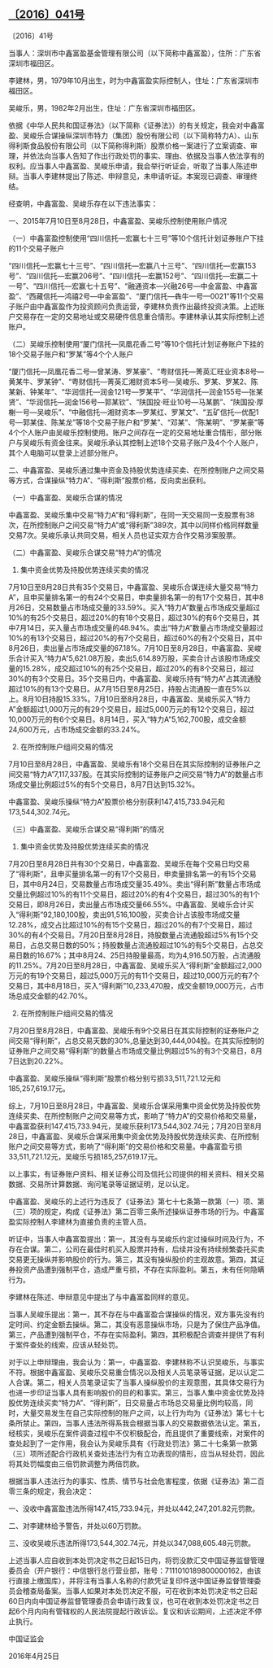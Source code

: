 ## [〔2016〕041号](http://www.csrc.gov.cn/pub/zjhpublic/G00306212/201604/t20160428_296592.htm)



















〔2016〕41号

 



当事人：深圳市中鑫富盈基金管理有限公司（以下简称中鑫富盈），住所：广东省深圳市福田区。

李建林，男，1979年10月出生，时为中鑫富盈实际控制人，住址：广东省深圳市福田区。

吴峻乐，男，1982年2月出生，住址：广东省深圳市福田区。

依据《中华人民共和国证券法》（以下简称《证券法》）的有关规定，我会对中鑫富盈、吴峻乐合谋操纵深圳市特力（集团）股份有限公司（以下简称特力A）、山东得利斯食品股份有限公司（以下简称得利斯）股票价格一案进行了立案调查、审理，并依法向当事人告知了作出行政处罚的事实、理由、依据及当事人依法享有的权利。应当事人中鑫富盈、吴峻乐申请，我会举行听证会，听取了当事人陈述申辩。当事人李建林提出了陈述、申辩意见，未申请听证。本案现已调查、审理终结。

经查明，中鑫富盈、吴峻乐存在以下违法事实：

一、2015年7月10日至8月28日，中鑫富盈、吴峻乐控制使用账户情况

（一）中鑫富盈控制使用“四川信托—宏赢七十三号”等10个信托计划证券账户下挂的11个交易子账户

“四川信托—宏赢七十三号”、“四川信托—宏赢八十三号”、“四川信托—宏赢153号”、“四川信托—宏赢206号”、“四川信托—宏赢152号”、“四川信托—宏赢二十一号”、“四川信托—宏赢七十五号”、“融通资本—兴融26号—中金富盈、中鑫富盈”、“西藏信托—鸿禧2号—中金富盈”、“厦门信托—犇牛一号—0021”等11个交易子账户由中鑫富盈作为投资顾问负责运营，李建林负责作出最终投资决策。上述账户交易存在一定的交易地址或交易硬件信息重合情形。李建林承认其实际控制上述账户。

（二）吴峻乐控制使用“厦门信托—凤凰花香二号”等10个信托计划证券账户下挂的18个交易子账户和“罗某”等4个个人账户

“厦门信托—凤凰花香二号—曾某涛、罗某豪”、“粤财信托—菁英汇旺业资本8号—黄某牛、罗某钟”、“粤财信托—菁英汇湘财资本5号—吴峻乐、罗某、罗某2、陈某新、钟某年”、“华润信托—润金121号—罗某平”、“华润信托—润金155号—张某贤”、“华润信托—润金156号—郭某钦”、“陕国投·旺业10号—马某鹏”、“陕国投·厚榭一号—吴峻乐”、“中融信托—湘财资本—罗某红、罗某文”、“五矿信托—优配1号—郭某佳、陈某龙”等18个交易子账户和“罗某”、“邓某”、“陈某明”、“罗某豪”等4个个人账户由吴峻乐控制使用。账户之间存在一定的交易地址重合情形，部分账户与吴峻乐有资金往来。吴峻乐承认其控制上述18个交易子账户及4个个人账户，其个人电脑可以登录上述部分账户。

二、中鑫富盈、吴峻乐通过集中资金及持股优势连续买卖、在所控制账户之间交易等方式，合谋操纵“特力A”、“得利斯”股票价格，反向卖出获利。

（一）中鑫富盈、吴峻乐合谋的情况

中鑫富盈、吴峻乐集中交易“特力A”和“得利斯”，在同一天交易同一支股票有38次，在所控制账户之间交易“特力A”或“得利斯”389次，其中以同样价格同样数量交易7次。吴峻乐承认共同交易，相关人员也证实双方合作交易涉案股票。

（二）中鑫富盈、吴峻乐合谋交易“特力A”的情况

1. 集中资金优势及持股优势连续买卖的情况

7月10日至8月28日共有35个交易日，中鑫富盈、吴峻乐合谋连续大量交易“特力A”，且申买量排名第一的有24个交易日，申卖量排名第一的有17个交易日，其中8月26日，交易数量占市场成交量的33.59%。买入“特力A”数量占市场成交量超过10%的有25个交易日，超过20%的有18个交易日，超过30%的有6个交易日，其中7月14日，买入量占市场成交量的48.94%。卖出“特力A”数量占市场成交量超过10%的有13个交易日，超过20%的有7个交易日，超过60%的有2个交易日，其中8月26日，卖出量占市场成交量的67.18%。7月10日至8月28日，中鑫富盈、吴峻乐合计买入“特力A”5,621.08万股，卖出5,614.89万股，买卖合计占该股市场成交量的15.28%，成交超过10%的有25个交易日，超过20%的有8个交易日，超过30%的有3个交易日。35个交易日内，中鑫富盈、吴峻乐持有“特力A”占其流通股超过10%的有13个交易日。从7月15日至8月25日，持股占流通股一直在5%以上。8月10日持股15.33%。7月10日至8月28日，中鑫富盈、吴峻乐买入“特力A”金额超过1,000万元的有29个交易日，超过5,000万元的有12个交易日，超过10,000万元的有6个交易日。8月14日，买入“特力A”5,162,700股，成交金额24,600万元，占市场成交金额的33.24%。

2. 在所控制账户组间交易的情况

7月10日至8月28日，中鑫富盈、吴峻乐有18个交易日在其实际控制的证券账户之间交易“特力A”7,117,337股。在其实际控制的证券账户之间交易“特力A”的数量占市场成交量比例超过5%的有5个交易日，8月7日达到15.32%。

中鑫富盈、吴峻乐操纵“特力A”股票价格分别获利147,415,733.94元和173,544,302.74元。

（三）中鑫富盈、吴峻乐合谋交易“得利斯”的情况

1. 集中资金优势及持股优势连续买卖的情况

7月20日至8月28日共有30个交易日，中鑫富盈、吴峻乐在每个交易日均交易了“得利斯”，且申买量排名第一的有17个交易日，申卖量排名第一的有15个交易日，其中8月24日，交易数量占市场成交量35.49%。卖出“得利斯”数量占市场成交量比例超过10%的有11个交易日，超过20%的有4个交易日，超过30%的有1个交易日，即8月26日，卖出量占市场成交量66.55%。中鑫富盈、吴峻乐合计买入“得利斯”92,180,100股，卖出91,516,100股，买卖合计占该股市场成交量12.28%，成交占比超过10%的有15个交易日，超过20%的有7个交易日，超过30%的有4个交易日。7月20日至8月28日，持股数量占流通股超过5%有15个交易日，占总交易日数的50%；持股数量占流通股超过10%的有5个交易日，占总交易日数的16.67%；其中8月24、25日持股量最高，均为4,916.50万股，占流通股的11.25%。7月20日至8月28日，中鑫富盈、吴峻乐买入“得利斯”金额超过2,000万元的有19个交易日，超过5,000万元的有11个交易日，超过10,000万元的有7个交易日，其中8月18日，买入“得利斯”10,233,470股，成交金额19,000万元，占市场总成交金额的42.70%。

2. 在所控制账户组间交易的情况

7月20日至8月28日，中鑫富盈、吴峻乐有9个交易日在其实际控制的证券账户之间交易“得利斯”，占总交易天数的30%,总量达到30,444,004股。在其实际控制的证券账户之间交易“得利斯”的数量占市场成交量比例超过5%的有3个交易日，8月7日达到20.22%。

中鑫富盈、吴峻乐操纵“得利斯”股票价格分别亏损33,511,721.12元和185,257,619.17元。

综上，7月10日至8月28日，中鑫富盈、吴峻乐合谋采用集中资金优势及持股优势连续买卖、在所控制账户之间交易等方式，影响了“特力A”的交易价格和交易量，中鑫富盈获利147,415,733.94元，吴峻乐获利173,544,302.74元；7月20日至8月28日，中鑫富盈、吴峻乐合谋采用集中资金优势及持股优势连续买卖、在所控制账户之间交易等方式，影响了“得利斯”的交易价格和交易量。中鑫富盈亏损33,511,721.12元，吴峻乐亏损185,257,619.17元。

以上事实，有证券账户资料、相关证券公司及信托公司提供的相关资料、相关交易数据、交易所计算数据、询问笔录等证据证明，足以认定。

中鑫富盈、吴峻乐的上述行为违反了《证券法》第七十七条第一款第（一）项、第（三）项的规定，构成《证券法》第二百零三条所述操纵证券市场的行为。中鑫富盈实际控制人李建林为直接负责的主管人员。

听证中，当事人中鑫富盈提出：第一，其没有与吴峻乐约定过操纵时间及行为，不存在合谋。第二，公司在最佳时机买入股票并持有，后续并没有持续频繁委托买卖交易更无操纵并影响股价的行为。第三，其没有操纵股价的主观故意。第四，其证券投资产品遭到强制平仓，造成严重亏损，不存在实际盈利。第五，未有任何隐瞒行为。

李建林在陈述、申辩意见中提出了与中鑫富盈同样的意见。

当事人吴峻乐提出：第一，其不存在与中鑫富盈合谋操纵的情况，双方事先没有约定时间、约定金额去操纵。第二，其没有恶意操纵市场，只是为了保住产品净值。第三，产品遭到强制平仓，不存在实际盈利。第四，其积极配合调查并提供了有利于案件查处的线索，应该从轻处罚。

对于以上申辩理由，我会认为：第一，中鑫富盈、李建林称不认识吴峻乐，与事实不符。根据中鑫富盈、吴峻乐交易重合情况以及相关人员笔录等证据，足以认定二人合谋。第二，相关人员笔录证实了当事人操纵股价的主观意图，其具体交易行为也进一步印证当事人具有影响股价的目的和事实。第三，当事人集中资金优势及持股优势连续买卖“特力A”、“得利斯”，日交易量占市场总交易量比例均较高，同时，大量交易发生在自己实际控制的账户之间，以上行为均为《证券法》第七十七条所禁止。第四，当事人违法所得系我会根据当事人的交易数据依法认定。第五，经核实，吴峻乐在案件调查过程中不仅积极配合，而且提供了重要线索，对案件的查处起到了一定作用，我会认为吴峻乐具有《行政处罚法》第二十七条第一款第（三）项所述配合行政机关查处违法行为有立功表现的情形，应当从轻处罚，因此将其处罚幅度由三倍罚款调整为两倍罚款。

根据当事人违法行为的事实、性质、情节与社会危害程度，依据《证券法》第二百零三条的规定，我会决定：

一、没收中鑫富盈违法所得147,415,733.94元，并处以442,247,201.82元罚款。

二、对李建林给予警告，并处以60万罚款。

三、没收吴峻乐违法所得173,544,302.74元，并处以347,088,605.48元罚款。

上述当事人应自收到本处罚决定书之日起15日内，将罚没款汇交中国证券监督管理委员会（开户银行：中信银行总行营业部，账号：7111010189800000162，由该行直接上缴国库），并将注有当事人名称的付款凭证复印件送中国证券监督管理委员会稽查局备案。当事人如果对本处罚决定不服，可在收到本处罚决定书之日起60日内向中国证券监督管理委员会申请行政复议，也可在收到本处罚决定书之日起6个月内向有管辖权的人民法院提起行政诉讼。复议和诉讼期间，上述决定不停止执行。

 

 

 

 

中国证监会      

2016年4月25日    

   